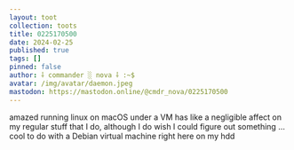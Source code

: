 ```yaml
---
layout: toot
collection: toots
title: 0225170500
date: 2024-02-25
published: true
tags: []
pinned: false
author: ⸸ commander ░ nova ⸸ :~$
avatar: /img/avatar/daemon.jpeg
mastodon: https://mastodon.online/@cmdr_nova/0225170500
---
```


amazed running linux on macOS under a VM has like a negligible affect on my regular stuff that I do, although I do wish I could figure out something ... cool to do with a Debian virtual machine right here on my hdd
